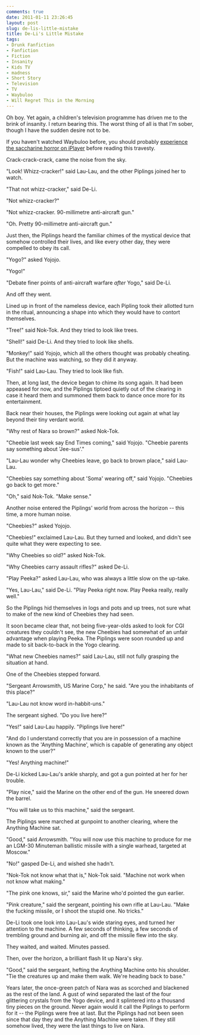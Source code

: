 ```yaml
---
comments: true
date: 2011-01-11 23:26:45
layout: post
slug: de-lis-little-mistake
title: De-Li's Little Mistake
tags:
- Drunk Fanfiction
- Fanfiction
- Fiction
- Insanity
- Kids TV
- madness
- Short Story
- Television
- TV
- Waybuloo
- Will Regret This in the Morning
---
```


<div class="notes"><p>Oh boy.  Yet again, a children's television programme has driven me to the brink of insanity.  I return bearing this.  The worst thing of all is that I'm sober, though I have the sudden desire not to be.</p>
<p>If you haven't watched Waybuloo before, you should probably <a href="http://www.bbc.co.uk/iplayer/search?q=waybuloo">experience the saccharine horror on iPlayer</a> before reading this travesty.</p></div>

<div class="story" markdown="1">
Crack-crack-crack, came the noise from the sky.

"Look! Whizz-cracker!" said Lau-Lau, and the other Piplings joined her to watch.

"That not whizz-cracker," said De-Li.

"Not whizz-cracker?"

"Not whizz-cracker. 90-millimetre anti-aircraft gun."

"Oh.  Pretty 90-millimetre anti-aircraft gun."

Just then, the Piplings heard the familiar chimes of the mystical device that somehow controlled their lives, and like every other day, they were compelled to obey its call.

"Yogo?" asked Yojojo.

"Yogo!"

"Debate finer points of anti-aircraft warfare <em>after</em> Yogo," said De-Li.

And off they went.
<br />

Lined up in front of the nameless device, each Pipling took their allotted turn in the ritual, announcing a shape into which they would have to contort themselves.

"Tree!" said Nok-Tok.  And they tried to look like trees.

"Shell!" said De-Li.  And they tried to look like shells.

"Monkey!" said Yojojo, which all the others thought was probably cheating.  But the machine was watching, so they did it anyway.

"Fish!" said Lau-Lau.  They tried to look like fish.

Then, at long last, the device began to chime its song again.  It had been appeased for now, and the Piplings tiptoed quietly out of the clearing in case it heard them and summoned them back to dance once more for its entertainment.
<br />

Back near their houses, the Piplings were looking out again at what lay beyond their tiny verdant world.

"Why rest of Nara so brown?" asked Nok-Tok.

"Cheebie last week say End Times coming," said Yojojo. "Cheebie parents say something about 'Jee-sus'."

"Lau-Lau wonder why Cheebies leave, go back to brown place," said Lau-Lau.

"Cheebies say something about 'Soma' wearing off," said Yojojo.  "Cheebies go back to get more."

"Oh," said Nok-Tok.  "Make sense."

Another noise entered the Piplings' world from across the horizon -- this time, a more human noise.

"Cheebies?" asked Yojojo.

"Cheebies!" exclaimed Lau-Lau.  But they turned and looked, and didn't see quite what they were expecting to see.

"Why Cheebies so old?" asked Nok-Tok.

"Why Cheebies carry assault rifles?" asked De-Li.

"Play Peeka?" asked Lau-Lau, who was always a little slow on the up-take.

"Yes, Lau-Lau," said De-Li.  "Play Peeka right now. Play Peeka really, really well."

So the Piplings hid themselves in logs and pots and up trees, not sure what to make of the new kind of Cheebies they had seen.
<br />

It soon became clear that, not being five-year-olds asked to look for CGI creatures they couldn't see, the new Cheebies had somewhat of an unfair advantage when playing Peeka.  The Piplings were soon rounded up and made to sit back-to-back in the Yogo clearing.

"What new Cheebies names?" said Lau-Lau, still not fully grasping the situation at hand.

One of the Cheebies stepped forward.

"Sergeant Arrowsmith, US Marine Corp," he said.  "Are you the inhabitants of this place?"

"Lau-Lau not know word in-habbit-uns."

The sergeant sighed.  "Do you live here?"

"Yes!" said Lau-Lau happily.  "Piplings live here!"

"And do I understand correctly that you are in possession of a machine known as the 'Anything Machine', which is capable of generating any object known to the user?"

"Yes!  Anything machine!"

De-Li kicked Lau-Lau's ankle sharply, and got a gun pointed at her for her trouble.

"Play nice," said the Marine on the other end of the gun.  He sneered down the barrel.

"You will take us to this machine," said the sergeant.

The Piplings were marched at gunpoint to another clearing, where the Anything Machine sat.

"Good," said Arrowsmith.  "You will now use this machine to produce for me an LGM-30 Minuteman ballistic missile with a single warhead, targeted at Moscow."

"No!" gasped De-Li, and wished she hadn't.

"Nok-Tok not know what that is," Nok-Tok said.  "Machine not work when not know what making."

"The pink one knows, sir," said the Marine who'd pointed the gun earlier.

"Pink creature," said the sergeant, pointing his own rifle at Lau-Lau.  "Make the fucking missile, or I shoot the stupid one.  No tricks."

De-Li took one look into Lau-Lau's wide staring eyes, and turned her attention to the machine.  A few seconds of thinking, a few seconds of trembling ground and burning air, and off the missile flew into the sky.

They waited, and waited.  Minutes passed.

Then, over the horizon, a brilliant flash lit up Nara's sky.

"Good," said the sergeant, hefting the Anything Machine onto his shoulder.  "Tie the creatures up and make them walk.  We're heading back to base."
<br />

Years later, the once-green patch of Nara was as scorched and blackened as the rest of the land.  A gust of wind separated the last of the four glittering crystals from the Yogo device, and it splintered into a thousand tiny pieces on the ground.  Never again would it call the Piplings to perform for it -- the Piplings were free at last.  But the Piplings had not been seen since that day they and the Anything Machine were taken.  If they still somehow lived, they were the last things to live on Nara.
</div>
